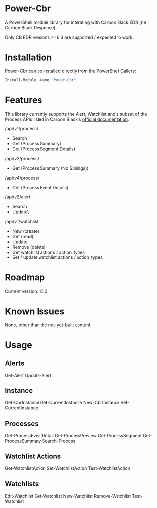 # Power-Cbr
A PowerShell module library for interating with Carbon Black EDR (né Carbon Black Response).

Only CB EDR versions >=6.3 are supported / expected to work.

# Installation
Power-Cbr can be installed directly from the PowerShell Gallery:

```PowerShell
Install-Module -Name "Power-Cbr"
```

# Features
This library currently supports the Alert, Watchlist and a subset of the Process APIs listed in Carbon Black's [official documentation](https://developer.carbonblack.com/reference/enterprise-response/6.3/rest-api/).

/api/v1/process/
* Search
* Get (Process Summary)
* Get (Process Segment Details)

/api/v2/process/
* Get (Process Summary (No Siblings))

/api/v4/process/
* Get (Process Event Details)

/api/v2/alert
* Search
* Update\

/api/v1/watchlist
* New (create)
* Get (read)
* Update
* Remove (delete)
* Get watchlist actions / action_types
* Set / update watchlist actions / action_types

# Roadmap
Current version: 1.1.0

# Known Issues
None, other than the not-yet-built content.

# Usage

## Alerts
Get-Alert
Update-Alert

## Instance
Get-CbrInstance
Get-CurrentInstance
New-CbrInstance
Set-CurrentInstance

## Processes
Get-ProcessEventDetail
Get-ProcessPreview
Get-ProcessSegment
Get-ProcessSummary
Search-Process

## Watchlist Actions
Get-WatchlistAction
Set-WatchlistAction
Test-WatchlistAction

## Watchlists
Edit-Watchlist
Get-Watchlist
New-Watchlist
Remove-Watchlist
Test-Watchlist